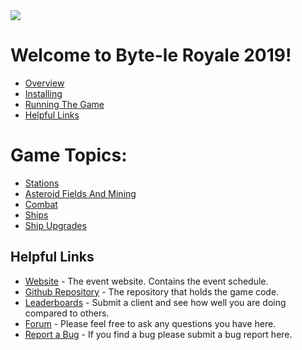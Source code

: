 
<img src="_static/dd.png"/>

# Welcome to Byte-le Royale 2019!

* [Overview](overview.md)
* [Installing](installing.md)
* [Running The Game](running_the_game.md)
* [Helpful Links](helpful_links.md)


# Game Topics:
* [Stations](stations.md)
* [Asteroid Fields And Mining](asteroid_fields_and_mining.md)
* [Combat](combat.md)
* [Ships](ships.md)
* [Ship Upgrades](ship_upgrades.md)

## Helpful Links

* [Website](https://royale.ndacm.org) - The event website. Contains the event schedule.
* [Github Repository]() - The repository that holds the game code.
* [Leaderboards]() - Submit a client and see how well you are doing compared to others.
* [Forum]() - Please feel free to ask any questions you have here.
* [Report a Bug]() - If you find a bug please submit a bug report here.

